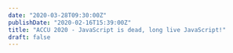 ```yaml
---
date: "2020-03-28T09:30:00Z"
publishDate: "2020-02-16T15:39:00Z"
title: "ACCU 2020 - JavaScript is dead, long live JavaScript!"
draft: false
---
```

